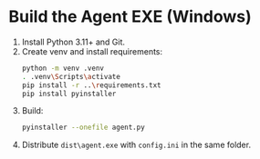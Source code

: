 # Build the Agent EXE (Windows)

1. Install Python 3.11+ and Git.
2. Create venv and install requirements:
   ```bash
   python -m venv .venv
   . .venv\Scripts\activate
   pip install -r ..\requirements.txt
   pip install pyinstaller
   ```
3. Build:
   ```bash
   pyinstaller --onefile agent.py
   ```
4. Distribute `dist\agent.exe` with `config.ini` in the same folder.
